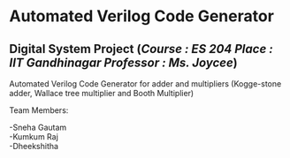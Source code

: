 # Automated Verilog Code Generator
## Digital System Project (*Course : ES 204 Place : IIT Gandhinagar Professor : Ms. Joycee*)

Automated Verilog Code Generator for adder and multipliers (Kogge-stone adder, Wallace tree multiplier and Booth Multiplier)

Team Members:

-Sneha Gautam                                      
-Kumkum Raj                                                     
-Dheekshitha                                                                           
